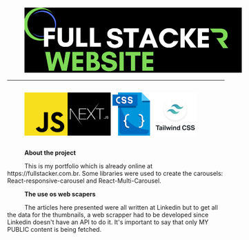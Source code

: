 ![fullstacker_logo](front/public/imgs/github/intro_banner.png)

---

<style>

  p{
    text-indent:40px;
  }

</style>

<div style='display:flex;'>
<div style='width:100px;'>

![JavascriptLogo](front/public/imgs/Stacks/javascript.jpg)

</div>

<div style='width:100px;'>

![NextJSLogo](front/public/imgs/Stacks/nextjs.jpg)

</div>
<div style='width:100px;'>

![CSSLogo](front/public/imgs/Stacks/css.png)

</div>
<div style='width:100px;'>

![TailwindLogo](front/public/imgs/Stacks/tailwind.jpg)

</div>
</div>

**About the project**

<p>
This is my portfolio which is already online at https://fullstacker.com.br. Some libraries were used to create the carousels: React-responsive-carousel and React-Multi-Carousel.
</p>

**The use os web scapers**

<p>
The articles here presented were all written at Linkedin but to get all the data for the thumbnails, a web scrapper had to be developed since Linkedin doesn't have an API to do it. It's important to say that only MY PUBLIC content is being fetched.
</p>
